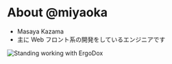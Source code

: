 # About @miyaoka

* Masaya Kazama
* 主に Web フロント系の開発をしているエンジニアです

<img src="https://pbs.twimg.com/media/DHQakk0UIAAsIZ0.jpg" alt="Standing working with ErgoDox">
